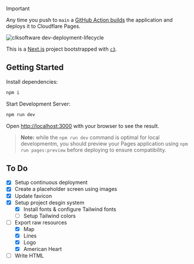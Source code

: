 > [!IMPORTANT]
> Any time you push to `main` a [GitHub Action builds](https://github.com/chrislkeefer/clksoftware.dev/actions/workflows/publish.yml) the application and deploys it to Cloudflare Pages.

![clksoftware dev-deployment-lifecycle](https://github.com/clksoftworks/clksoftware.dev/assets/42353349/ee333d29-386d-4119-951a-c9cd48dc5d7e)


This is a [Next.js](https://nextjs.org/) project bootstrapped with [`c3`](https://developers.cloudflare.com/pages/get-started/c3).

## Getting Started

Install dependencies:
```bash
npm i
```

Start Development Server:

```bash
npm run dev
```

Open [http://localhost:3000](http://localhost:3000) with your browser to see the result.

> __Note:__ while the `npm run dev` command is optimal for local developmentm, you should preview your Pages application using `npm run pages:preview` before deploying to ensure compatibility.


## To Do
- [x] Setup continuous deployment
- [x] Create a placeholder screen using images
- [x] Update favicon 
- [x] Setup project desgin system
  - [x] Install fonts & configure Tailwind fonts
  - [ ] Setup Tailwind colors
- [ ] Export raw resources
  - [x] Map
  - [x] Lines
  - [x] Logo
  - [x] American Heart
- [ ] Write HTML
